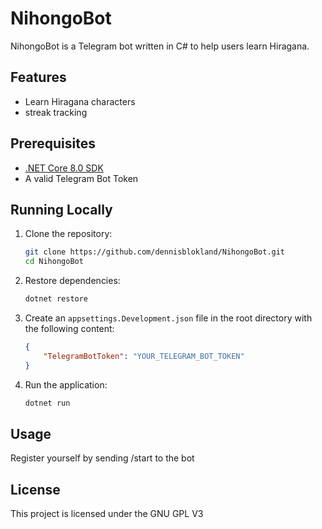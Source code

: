 # NihongoBot

NihongoBot is a Telegram bot written in C# to help users learn Hiragana.

## Features

- Learn Hiragana characters
- streak tracking

## Prerequisites

- [.NET Core 8.0 SDK](https://dotnet.microsoft.com/download)
- A valid Telegram Bot Token

## Running Locally

1. Clone the repository:
    ```sh
    git clone https://github.com/dennisblokland/NihongoBot.git
    cd NihongoBot
    ```

2. Restore dependencies:
    ```sh
    dotnet restore
    ```

3. Create an `appsettings.Development.json` file in the root directory with the following content:
    ```json
    {
        "TelegramBotToken": "YOUR_TELEGRAM_BOT_TOKEN"
    }
    ```

4. Run the application:
    ```sh
    dotnet run
    ```

## Usage

Register yourself by sending /start to the bot

## License

This project is licensed under the GNU GPL V3
